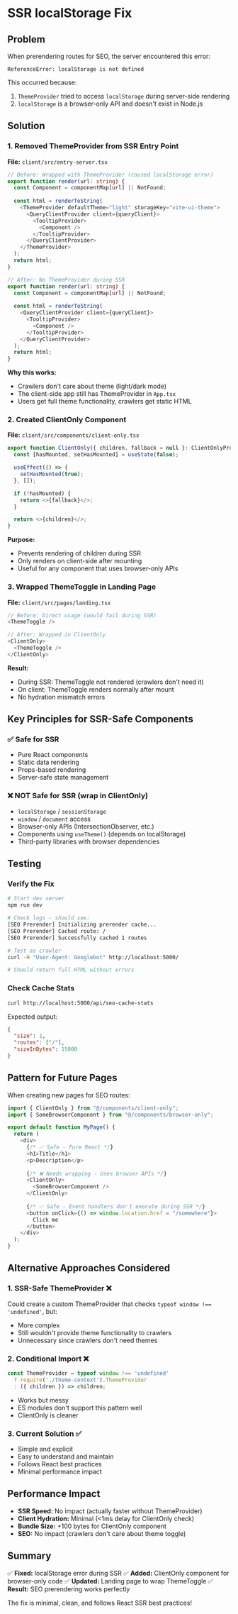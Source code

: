 # SSR localStorage Fix

## Problem
When prerendering routes for SEO, the server encountered this error:
```
ReferenceError: localStorage is not defined
```

This occurred because:
1. `ThemeProvider` tried to access `localStorage` during server-side rendering
2. `localStorage` is a browser-only API and doesn't exist in Node.js

## Solution

### 1. Removed ThemeProvider from SSR Entry Point
**File:** `client/src/entry-server.tsx`

```typescript
// Before: Wrapped with ThemeProvider (caused localStorage error)
export function render(url: string) {
  const Component = componentMap[url] || NotFound;
  
  const html = renderToString(
    <ThemeProvider defaultTheme="light" storageKey="vite-ui-theme">
      <QueryClientProvider client={queryClient}>
        <TooltipProvider>
          <Component />
        </TooltipProvider>
      </QueryClientProvider>
    </ThemeProvider>
  );
  return html;
}

// After: No ThemeProvider during SSR
export function render(url: string) {
  const Component = componentMap[url] || NotFound;
  
  const html = renderToString(
    <QueryClientProvider client={queryClient}>
      <TooltipProvider>
        <Component />
      </TooltipProvider>
    </QueryClientProvider>
  );
  return html;
}
```

**Why this works:**
- Crawlers don't care about theme (light/dark mode)
- The client-side app still has ThemeProvider in `App.tsx`
- Users get full theme functionality, crawlers get static HTML

### 2. Created ClientOnly Component
**File:** `client/src/components/client-only.tsx`

```typescript
export function ClientOnly({ children, fallback = null }: ClientOnlyProps) {
  const [hasMounted, setHasMounted] = useState(false);

  useEffect(() => {
    setHasMounted(true);
  }, []);

  if (!hasMounted) {
    return <>{fallback}</>;
  }

  return <>{children}</>;
}
```

**Purpose:**
- Prevents rendering of children during SSR
- Only renders on client-side after mounting
- Useful for any component that uses browser-only APIs

### 3. Wrapped ThemeToggle in Landing Page
**File:** `client/src/pages/landing.tsx`

```typescript
// Before: Direct usage (would fail during SSR)
<ThemeToggle />

// After: Wrapped in ClientOnly
<ClientOnly>
  <ThemeToggle />
</ClientOnly>
```

**Result:**
- During SSR: ThemeToggle not rendered (crawlers don't need it)
- On client: ThemeToggle renders normally after mount
- No hydration mismatch errors

## Key Principles for SSR-Safe Components

### ✅ Safe for SSR
- Pure React components
- Static data rendering
- Props-based rendering
- Server-safe state management

### ❌ NOT Safe for SSR (wrap in ClientOnly)
- `localStorage` / `sessionStorage`
- `window` / `document` access
- Browser-only APIs (IntersectionObserver, etc.)
- Components using `useTheme()` (depends on localStorage)
- Third-party libraries with browser dependencies

## Testing

### Verify the Fix
```bash
# Start dev server
npm run dev

# Check logs - should see:
[SEO Prerender] Initializing prerender cache...
[SEO Prerender] Cached route: /
[SEO Prerender] Successfully cached 1 routes

# Test as crawler
curl -H "User-Agent: Googlebot" http://localhost:5000/

# Should return full HTML without errors
```

### Check Cache Stats
```bash
curl http://localhost:5000/api/seo-cache-stats
```

Expected output:
```json
{
  "size": 1,
  "routes": ["/"],
  "sizeInBytes": 15000
}
```

## Pattern for Future Pages

When creating new pages for SEO routes:

```typescript
import { ClientOnly } from "@/components/client-only";
import { SomeBrowserComponent } from "@/components/browser-only";

export default function MyPage() {
  return (
    <div>
      {/* ✅ Safe - Pure React */}
      <h1>Title</h1>
      <p>Description</p>
      
      {/* ❌ Needs wrapping - Uses browser APIs */}
      <ClientOnly>
        <SomeBrowserComponent />
      </ClientOnly>
      
      {/* ✅ Safe - Event handlers don't execute during SSR */}
      <button onClick={() => window.location.href = "/somewhere"}>
        Click me
      </button>
    </div>
  );
}
```

## Alternative Approaches Considered

### 1. SSR-Safe ThemeProvider ❌
Could create a custom ThemeProvider that checks `typeof window !== 'undefined'`, but:
- More complex
- Still wouldn't provide theme functionality to crawlers
- Unnecessary since crawlers don't need themes

### 2. Conditional Import ❌
```typescript
const ThemeProvider = typeof window !== 'undefined' 
  ? require('./theme-context').ThemeProvider 
  : ({ children }) => children;
```
- Works but messy
- ES modules don't support this pattern well
- ClientOnly is cleaner

### 3. Current Solution ✅
- Simple and explicit
- Easy to understand and maintain
- Follows React best practices
- Minimal performance impact

## Performance Impact

- **SSR Speed:** No impact (actually faster without ThemeProvider)
- **Client Hydration:** Minimal (<1ms delay for ClientOnly check)
- **Bundle Size:** +100 bytes for ClientOnly component
- **SEO:** No impact (crawlers don't care about theme toggle)

## Summary

✅ **Fixed:** localStorage error during SSR
✅ **Added:** ClientOnly component for browser-only code
✅ **Updated:** Landing page to wrap ThemeToggle
✅ **Result:** SEO prerendering works perfectly

The fix is minimal, clean, and follows React SSR best practices!
